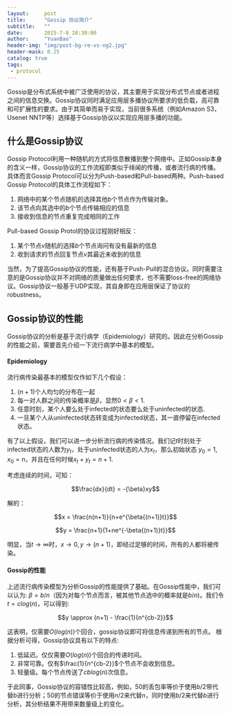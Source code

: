 ```yaml
---
layout:     post
title:      "Gossip 协议简介"
subtitle:   ""
date:       2015-7-8 18:30:00
author:     "YuanBao"
header-img: "img/post-bg-re-vs-ng2.jpg"
header-mask: 0.25
catalog: true
tags:
 - protocol
---
```


Gossip是分布式系统中被广泛使用的协议，其主要用于实现分布式节点或者进程之间的信息交换。Gossip协议同时满足应用层多播协议所要求的低负载，高可靠和可扩展性的要求。由于其简单而易于实现，当前很多系统（例如Amazon S3，Usenet NNTP等）选择基于Gossip协议以实现应用层多播的功能。

## 什么是Gossip协议

Gossip Protocol利用一种随机的方式将信息散播到整个网络中。正如Gossip本身的含义一样，Gossip协议的工作流程即类似于绯闻的传播，或者流行病的传播。具体而言Gossip Protocol可以分为Push-based和Pull-based两种。Push-based Gossip Protocol的具体工作流程如下：

1. 网络中的某个节点随机的选择其他$b$个节点作为传输对象。
2. 该节点向其选中的$b$个节点传输相应的信息
3. 接收到信息的节点重复完成相同的工作

Pull-based Gossip Protol的协议过程刚好相反：

1. 某个节点$v$随机的选择$b$个节点询问有没有最新的信息
2. 收到请求的节点回复节点$v$其最近未收到的信息

当然，为了提高Gossip协议的性能，还有基于Push-Pull的混合协议。同时需要注意的是Gossip协议并不对网络的质量做出任何要求，也不需要loss-free的网络协议。Gossip协议一般基于UDP实现，其自身即在应用层保证了协议的robustness。

## Gossip协议的性能

Gossip协议的分析是基于流行病学（Epidemiology）研究的。因此在分析Gossip的性能之前，需要首先介绍一下流行病学中基本的模型。

#### Epidemiology

流行病传染最基本的模型仅作如下几个假设：

1. $(n+1)$个人均匀的分布在一起
2. 每一对人群之间的传染概率是$\beta$，显然$0 \lt \beta \lt 1$.
3. 任意时刻，某个人要么处于infected的状态要么处于uninfected的状态.
4. 一旦某个人从uninfected状态转变成为infected状态，其一直停留在infected状态。

有了以上假设，我们可以进一步分析流行病的传染情况。我们记$t$时刻处于infected状态的人数为$y_t$，处于uninfected状态的人为$x_t$，那么初始状态 $y_0 = 1$, $x_0 = n$，并且在任何时候$x_t + y_t = n+1$.

考虑连续的时间，可知：

$$\frac{dx}{dt} = -{\beta}xy$$

解的：

$$x = \frac{n(n+1)}{n+e^{\beta{(n+1)}t}}$$

$$y = \frac{n+1}{1+ne^{-\beta{(n+1)}t}}$$

明显，当$t\to \infty$时，$x\to0,y\to(n+1)$，即经过足够的时间，所有的人都将被传染。

#### Gossip的性能

上述流行病传染模型为分析Gossip的性能提供了基础。在Gossip性能中，我们可以认为:
$\beta = b/n$（因为对每个节点而言，被其他节点选中的概率就是$b/n$)。我们令$t=clog(n)$，可以得到:

$$y \approx (n+1) - \frac{1}{n^{cb-2}}$$

这表明，仅需要$O(log(n))$个回合，gossip协议即可将信息传递到所有的节点。
根据分析可得，Gossip协议具有以下的特点:

1. 低延迟。仅仅需要$O(log(n))$个回合的传递时间。
2. 非常可靠。仅有$\frac{1}{n^{cb-2}}$个节点不会收到信息。
3. 轻量级。每个节点传送了$cblog(n)$次信息。

于此同事，Gossip协议的容错性比较高，例如，$50%$的丢包率等价于使用$b/2$带代替$b$进行分析；$50%$的节点错误等价于使用$n/2$来代替$n$，同时使用$b/2$来代替$b$进行分析，其分析结果不用带来数量级上的变化。



